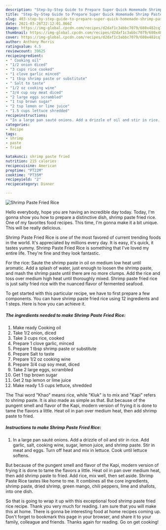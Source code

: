 ```yaml
---
description: "Step-by-Step Guide to Prepare Super Quick Homemade Shrimp Paste Fried Rice"
title: "Step-by-Step Guide to Prepare Super Quick Homemade Shrimp Paste Fried Rice"
slug: 403-step-by-step-guide-to-prepare-super-quick-homemade-shrimp-paste-fried-rice
date: 2021-03-26T22:12:01.866Z
image: https://img-global.cpcdn.com/recipes/d2daf1c3abbc7079/680x482cq70/shrimp-paste-fried-rice-recipe-main-photo.jpg
thumbnail: https://img-global.cpcdn.com/recipes/d2daf1c3abbc7079/680x482cq70/shrimp-paste-fried-rice-recipe-main-photo.jpg
cover: https://img-global.cpcdn.com/recipes/d2daf1c3abbc7079/680x482cq70/shrimp-paste-fried-rice-recipe-main-photo.jpg
author: Anthony Morris
ratingvalue: 4.5
reviewcount: 39625
recipeingredient:
- " Cooking oil"
- "1/2 onion diced"
- "3 cups rice cooked"
- "1 clove garlic minced"
- "1 tbsp shrimp paste or substitute"
- " Salt to taste"
- "1/2 oz cooking wine"
- "3/4 cup soy meat diced"
- "2 large eggs scrambled"
- "1 tsp brown sugar"
- "2 tsp lemon or lime juice"
- "1.5 cups lettuce shredded"
recipeinstructions:
- "In a large pan sauté onions. Add a drizzle of oil and stir in rice. Add garlic, salt, cooking wine, sugar, lemon juice, and shrimp paste. Stir in meat and eggs. Turn off heat and mix in lettuce. Cook until lettuce softens."
categories:
- Recipe
tags:
- shrimp
- paste
- fried

katakunci: shrimp paste fried 
nutrition: 215 calories
recipecuisine: American
preptime: "PT22M"
cooktime: "PT35M"
recipeyield: "2"
recipecategory: Dinner

---
```



![Shrimp Paste Fried Rice](https://img-global.cpcdn.com/recipes/d2daf1c3abbc7079/680x482cq70/shrimp-paste-fried-rice-recipe-main-photo.jpg)

Hello everybody, hope you are having an incredible day today. Today, I'm gonna show you how to prepare a distinctive dish, shrimp paste fried rice. One of my favorites food recipes. This time, I'm gonna make it a bit unique. This will be really delicious.

Shrimp Paste Fried Rice is one of the most favored of current trending foods in the world. It's appreciated by millions every day. It is easy, it's quick, it tastes yummy. Shrimp Paste Fried Rice is something that I've loved my entire life. They're fine and they look fantastic.

For the rice: Saute the shrimp paste in oil on medium low heat until aromatic. Add a splash of water, just enough to loosen the shrimp paste, and mash the shrimp paste until there are no more clumps. Add the rice and toss over medium high heat until thoroughly mixed. Shrimp paste fried rice is just salty fried rice with the nuanced flavor of fermented seafood.


To get started with this particular recipe, we have to first prepare a few components. You can have shrimp paste fried rice using 12 ingredients and 1 steps. Here is how you can achieve it.

<!--inarticleads1-->

##### The ingredients needed to make Shrimp Paste Fried Rice:

1. Make ready  Cooking oil
1. Take 1/2 onion, diced
1. Take 3 cups rice, cooked
1. Prepare 1 clove garlic, minced
1. Prepare 1 tbsp shrimp paste or substitute
1. Prepare  Salt to taste
1. Prepare 1/2 oz cooking wine
1. Prepare 3/4 cup soy meat, diced
1. Take 2 large eggs, scrambled
1. Get 1 tsp brown sugar
1. Get 2 tsp lemon or lime juice
1. Make ready 1.5 cups lettuce, shredded


The Thai word &#34;Khao&#34; means rice, while &#34;Kluk&#34; is to mix and &#34;Kapi&#34; refers to shrimp paste. It is also made as simple as that. But because of the pungent smell and flavor of the Kapi, modern version of frying it is done to tame the flavors a little. Heat oil in pan over medium heat, then add shrimp paste to fried. 

<!--inarticleads2-->

##### Instructions to make Shrimp Paste Fried Rice:

1. In a large pan sauté onions. Add a drizzle of oil and stir in rice. Add garlic, salt, cooking wine, sugar, lemon juice, and shrimp paste. Stir in meat and eggs. Turn off heat and mix in lettuce. Cook until lettuce softens.


But because of the pungent smell and flavor of the Kapi, modern version of frying it is done to tame the flavors a little. Heat oil in pan over medium heat, then add shrimp paste to fried. Add rice, mix well, then set aside. Shrimp Paste Rice tastes like home to me. It combines all the core ingredients, shrimp paste, dried shrimp, green mango, chili peppers, lime and shallots, into one dish. 

So that is going to wrap it up with this exceptional food shrimp paste fried rice recipe. Thank you very much for reading. I am sure that you will make this at home. There is gonna be interesting food at home recipes coming up. Don't forget to bookmark this page in your browser, and share it to your family, colleague and friends. Thanks again for reading. Go on get cooking!
